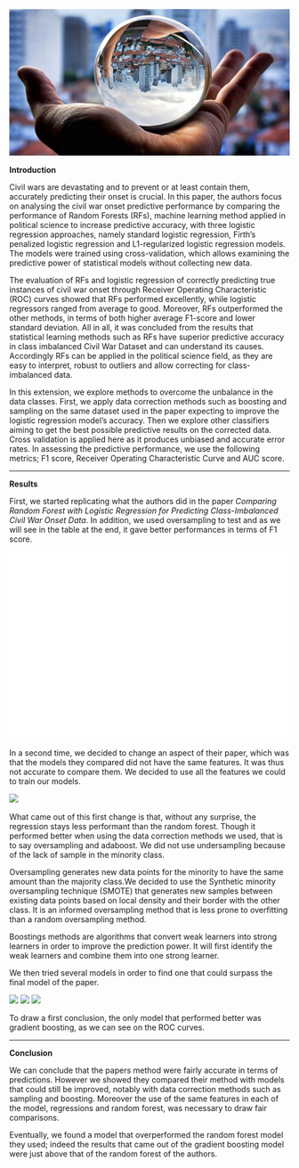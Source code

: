 <img src="img.jpeg">

**Introduction**

Civil wars are devastating and to prevent or at least contain them, accurately predicting their onset is crucial. In this paper, the authors focus on analysing the civil war onset predictive performance by comparing the performance of Random Forests (RFs), machine learning method applied in political science to increase predictive accuracy, with three logistic regression approaches, namely standard logistic regression, Firth’s penalized logistic regression and L1-regularized logistic regression models. The models were trained using cross-validation, which allows examining the predictive power of statistical models without collecting new data.

The evaluation of RFs and logistic regression of correctly predicting true instances of civil war onset through Receiver Operating Characteristic (ROC) curves showed that RFs performed excellently, while logistic regressors ranged from average to good. Moreover, RFs outperformed the other methods, in terms of both higher average F1-score and lower standard deviation. All in all, it was concluded from the results that statistical learning methods such as RFs have superior predictive accuracy in class imbalanced Civil War Dataset and can understand its causes. Accordingly RFs can be applied in the political science field, as they are easy to interpret, robust to outliers and allow correcting for class-imbalanced data.

In this extension, we explore methods to overcome the unbalance in the data classes. First, we apply data correction methods such as boosting and sampling on the same dataset used in the paper expecting to improve the logistic regression model’s accuracy. Then we explore other classifiers aiming to get the best possible predictive results on the corrected data. Cross validation is applied here as it produces unbiased and accurate error rates. In assessing the predictive performance, we use the following metrics; F1 score, Receiver Operating Characteristic Curve and AUC score.

<hr class="solid">

**Results**

First, we started replicating what the authors did in the paper *Comparing Random Forest with Logistic Regression for
Predicting Class-Imbalanced Civil War Onset Data*. In addition, we used oversampling to test and as we will see in the table at the end, it gave better performances in terms of F1 score.

<img src="images/final/LR_replication.png">

In a second time, we decided to change an aspect of their paper, which was that the models they compared did not have the same features. It was thus not accurate to compare them. We decided to use all the features we could to train our models.

<img src="images/final/LR_RF_separate_figures_replication_all_features.png">

What came out of this first change is that, without any surprise, the regression stays less performant than the random forest. Though it performed better when using the data correction methods we used, that is to say oversampling and adaboost. We did not use undersampling because of the lack of sample in the minority class.

Oversampling generates new data points for the minority to have the same amount than the majority class.We decided to use the Synthetic minority oversampling technique (SMOTE) that generates new samples between existing data points based on local density and their border with the other class. It is an informed oversampling method that is less prone to overfitting than a random oversampling method.

Boostings methods are algorithms that convert weak learners into strong learners in order to improve the prediction power. It will first identify the weak learners and combine them into one strong learner. 

We then tried several models in order to find one that could surpass the final model of the paper.

<img src="images/final/KNN.png">

<img src="images/final/linear_SVM.png">

<img src="images/final/gradient_boost_all_features.png">

To draw a first conclusion, the only model that performed better was gradient boosting, as we can see on the ROC curves.

<hr class="solid">

**Conclusion**
  
We can conclude that the papers method were fairly accurate in terms of predictions. However we showed they compared their method with models that could still be improved, notably with data correction methods such as sampling and boosting. 
Moreover the use of the same features in each of the model, regressions and random forest, was necessary to draw fair comparisons.

Eventually, we found a model that overperformed the random forest model they used; indeed the results that came out of the gradient boosting model were just above that of the random forest of the authors. 

